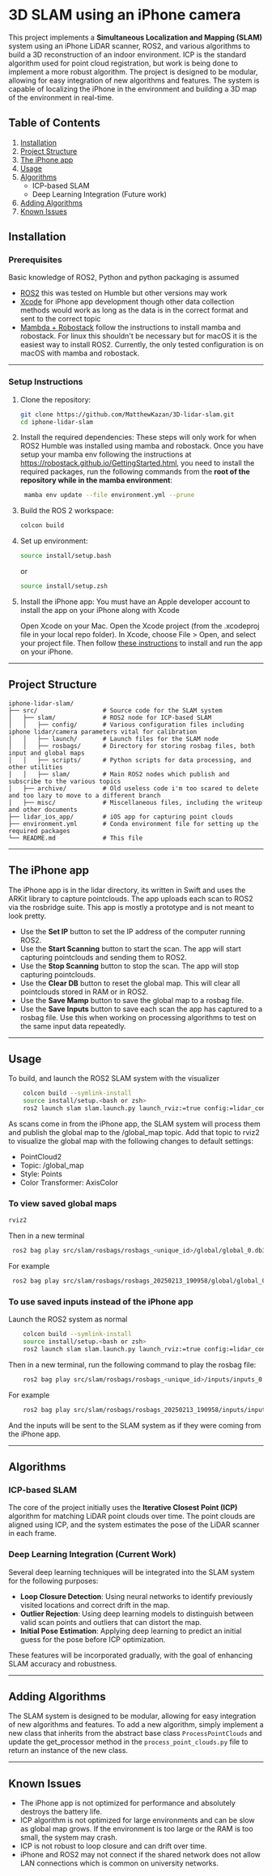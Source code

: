 # 3D SLAM using an iPhone camera

This project implements a **Simultaneous Localization and Mapping (SLAM)** system using an 
iPhone LiDAR scanner, ROS2, and various algorithms to build a 3D reconstruction of an 
indoor environment. ICP is the standard algorithm used for point cloud registration, but work 
is being done to implement a more robust algorithm. The project is designed to be modular,
allowing for easy integration of new algorithms and features. The system is capable of
localizing the iPhone in the environment and building a 3D map of the environment in real-time.

## Table of Contents

1. [Installation](#installation)
2. [Project Structure](#project-structure)
3. [The iPhone app](#the-iphone-app)
4. [Usage](#usage)
5. [Algorithms](#algorithms)
   - ICP-based SLAM
   - Deep Learning Integration (Future work)
6. [Adding Algorithms](#adding-algorithms)
7. [Known Issues](#known-issues)


## Installation

### Prerequisites
Basic knowledge of ROS2, Python and python packaging is assumed
- [ROS2](https://docs.ros.org/en/humble/Installation.html) this was tested on Humble but other versions may work
- [Xcode](https://developer.apple.com/xcode/) for iPhone app development though other data collection methods 
would work as long as the data is in the correct format and sent to the correct topic
- [Mambda + Robostack](https://robostack.github.io/GettingStarted.html) follow the instructions to install mamba and robostack. 
For linux this shouldn't be necessary but for macOS it is the easiest way to install ROS2. 
Currently, the only tested configuration is on macOS with mamba and robostack.

---

### Setup Instructions

1. Clone the repository:
   ```bash
   git clone https://github.com/MatthewKazan/3D-lidar-slam.git
   cd iphone-lidar-slam
   ```

2. Install the required dependencies:
   These steps will only work for when ROS2 Humble was installed using mamba and robostack.
   Once you have setup your mamba env following the instructions at https://robostack.github.io/GettingStarted.html, you need to
   install the required packages, run the following commands from the **root of the repository while in the mamba environment**:
   ```bash
    mamba env update --file environment.yml --prune
   ```

3. Build the ROS 2 workspace:
   ```bash
   colcon build
   ```

4. Set up environment:
   ```bash
   source install/setup.bash
   ```
    or
    ```bash
    source install/setup.zsh
    ```
   
5. Install the iPhone app:
   You must have an Apple developer account to install the app on your iPhone along with Xcode

   Open Xcode on your Mac.
   Open the Xcode project (from the .xcodeproj file in your local repo folder).
   In Xcode, choose File > Open, and select your project file.
   Then follow [these instructions](https://codewithchris.com/deploy-your-app-on-an-iphone/) to install and run the app on your iPhone.

---

## Project Structure

```
iphone-lidar-slam/
├── src/                  # Source code for the SLAM system
│   ├── slam/             # ROS2 node for ICP-based SLAM
│   │   ├── config/       # Various configuration files including iphone lidar/camera parameters vital for calibration
│   │   ├── launch/       # Launch files for the SLAM node
│   │   ├── rosbags/      # Directory for storing rosbag files, both input and global maps
│   │   ├── scripts/      # Python scripts for data processing, and other utilities
│   │   ├── slam/         # Main ROS2 nodes which publish and subscribe to the various topics
│   ├── archive/          # Old useless code i'm too scared to delete and too lazy to move to a different branch
│   ├── misc/             # Miscellaneous files, including the writeup and other documents
├── lidar_ios_app/        # iOS app for capturing point clouds
├── environment.yml       # Conda environment file for setting up the required packages
└── README.md             # This file
```

---


## The iPhone app
The iPhone app is in the lidar directory, its written in Swift and uses the ARKit library to capture pointclouds. The app uploads
each scan to ROS2 via the rosbridge suite. This app is mostly a prototype and is not meant to look pretty.
- Use the **Set IP** button to set the IP address of the computer running ROS2.
- Use the **Start Scanning** button to start the scan. The app will start capturing pointclouds and sending them to ROS2.
- Use the **Stop Scanning** button to stop the scan. The app will stop capturing pointclouds.
- Use the **Clear DB** button to reset the global map. This will clear all pointclouds stored in RAM or in ROS2.
- Use the **Save Mamp** button to save the global map to a rosbag file.
- Use the **Save Inputs** button to save each scan the app has captured to a rosbag file. Use this when working on processing algorithms to test on the same input data repeatedly.

---

## Usage

To build, and launch the ROS2 SLAM system with the visualizer
```bash
    colcon build --symlink-install
    source install/setup.<bash or zsh>
    ros2 launch slam slam.launch.py launch_rviz:=true config:=lidar_config.yaml
```
As scans come in from the iPhone app, the SLAM system will process them and publish the global map 
to the /global_map topic. 
Add that topic to rviz2 to visualize the global map with the following changes to default settings:
- PointCloud2
- Topic: /global_map
- Style: Points
- Color Transformer: AxisColor

### To view saved global maps
```bash
rviz2
```
Then in a new terminal

```bash
 ros2 bag play src/slam/rosbags/rosbags_<unique_id>/global/global_0.db3
 ```
For example
```bash
 ros2 bag play src/slam/rosbags/rosbags_20250213_190958/global/global_0.db3
 ```

### To use saved inputs instead of the iPhone app
Launch the ROS2 system as normal
```bash
    colcon build --symlink-install
    source install/setup.<bash or zsh>
    ros2 launch slam slam.launch.py launch_rviz:=true config:=lidar_config.yaml
```
Then in a new terminal, run the following command to play the rosbag file:
```bash
    ros2 bag play src/slam/rosbags/rosbags_<unique_id>/inputs/inputs_0.db3
```
For example
```bash
    ros2 bag play src/slam/rosbags/rosbags_20250213_190958/inputs/inputs_0.db3
```

And the inputs will be sent to the SLAM system as if they were coming from the iPhone app.

---

## Algorithms

### ICP-based SLAM

The core of the project initially uses the **Iterative Closest Point (ICP)** algorithm for matching LiDAR point clouds over time. 
The point clouds are aligned using ICP, and the system estimates the pose of the LiDAR scanner in each frame.

### Deep Learning Integration (Current Work)

Several deep learning techniques will be integrated into the SLAM system for the following purposes:

- **Loop Closure Detection**: Using neural networks to identify previously visited locations and correct drift in the map.
- **Outlier Rejection**: Using deep learning models to distinguish between valid scan points and outliers that can distort the map.
- **Initial Pose Estimation**: Applying deep learning to predict an initial guess for the pose before ICP optimization.

These features will be incorporated gradually, with the goal of enhancing SLAM accuracy and robustness.

---

## Adding Algorithms

The SLAM system is designed to be modular, allowing for easy integration of new algorithms and features.
To add a new algorithm, simply implement a new class that inherits from the abstract base class `ProcessPointClouds` and update the get_processor 
method in the `process_point_clouds.py` file to return an instance of the new class.

---

## Known Issues
- The iPhone app is not optimized for performance and absolutely destroys the battery life.
- ICP algorithm is not optimized for large environments and can be slow as global map grows. If the environment is too large or the RAM
  is too small, the system may crash. 
- ICP is not robust to loop closure and can drift over time.
- iPhone and ROS2 may not connect if the shared network does not allow LAN connections which is common on university networks.
